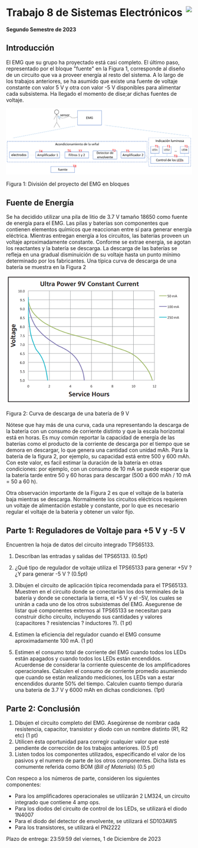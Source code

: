 # <img src="https://julianodb.github.io/SISTEMAS_ELECTRONICOS_PARA_INGENIERIA_BIOMEDICA/img/logo_fing.png?raw=true" align="right" height="45"> Trabajo 8 de Sistemas Electrónicos

#### Segundo Semestre de 2023

## Introducción

El EMG que su grupo ha proyectado está casi completo. El último paso, representado por el bloque "fuente" en la Figura 1, corresponde al diseño de un circuito que va a proveer energía al resto del sistema. A lo largo de los trabajos anteriores, se ha asumido que existe una fuente de voltaje constante con valor 5 V y otra con valor -5 V disponibles para alimentar cada subsistema. Ha llegado el momento de dise;ar dichas fuentes de voltaje.

![TX_bloques](../img/TX_bloques.png)

Figura 1: División del proyecto del EMG en bloques

## Fuente de Energía

Se ha decidido utilizar una pila de litio de 3.7 V tamaño 18650 como fuente de energía para el EMG. Las pilas y baterías son componentes que contienen elementos químicos que reaccionan entre sí para generar energía eléctrica. Mientras entregan energía a los circuitos, las baterías proveen un voltaje aproximadamente constante. Conforme se extrae energía, se agotan los reactantes y la batería se descarga. La descarga de las baterías se refleja en una gradual disminuición de su voltaje hasta un punto mínimo determinado por los fabricantes. Una típica curva de descarga de una batería se muestra en la Figura 2

![T8_battery](../img/T8_battery.png)

Figura 2: Curva de descarga de una batería de 9 V

Nótese que hay más de una curva, cada una representando la descarga de la batería con un consumo de corriente distinto y que la escala horizontal está en horas. Es muy común reportar la capacidad de energía de las baterías como el producto de la corriente de descarga por el tiempo que se demora en descargar, lo que genera una cantidad con unidad mAh. Para la batería de la figura 2, por ejemplo, su capacidad está entre 500 y 600 mAh. Con este valor, es facil estimar la duración de la batería en otras condiciones: por ejemplo, con un consumo de 10 mA se puede esperar que la batería tarde entre 50 y 60 horas para descargar (500 a 600 mAh / 10 mA = 50 a 60 h).

Otra observación importante de la Figura 2 es que el voltaje de la batería baja mientras se descarga. Normalmente los circuitos eléctricos requieren un voltaje de alimentación estable y constante, por lo que es necesario regular el voltaje de la batería y obtener un valor fijo.

## Parte 1: Reguladores de Voltaje para +5 V y -5 V

Encuentren la hoja de datos del circuito integrado TPS65133.

1. Describan las entradas y salidas del TPS65133. (0.5pt)

1. ¿Qué tipo de regulador de voltaje utiliza el TPS65133 para generar +5V ? ¿Y para generar -5 V ? (0.5pt)

1. Dibujen el circuito de aplicación típica recomendada para el TPS65133. Muestren en el circuito donde se conectarían los dos terminales de la batería y donde se conectaría la tierra, el +5 V y el -5V, los cuales se unirán a cada uno de los otros subsistemas del EMG. Asegurense de listar qué componentes externos al TPS65133 se necesitan para construir dicho circuito, incluyendo sus cantidades y valores (capacitores ? resistencias ? inductores ?). (1 pt)

2. Estimen la eficiencia del regulador cuando el EMG consume aproximadamente 100 mA. (1 pt)

3. Estimen el consumo total de corriente del EMG cuando todos los LEDs están apagados y cuando todos los LEDs están encendidos. Acuerdense de considerar la corriente quiescente de los amplificadores operacionales. Calculen el consumo de corriente promedio asumiendo que cuando se están realizando mediciones, los LEDs van a estar encendidos durante 50% del tiempo. Calculen cuanto tiempo duraría una batería de 3.7 V y 6000 mAh en dichas condiciones. (1pt)

## Parte 2: Conclusión

1. Dibujen el circuito completo del EMG. Asegúrense de nombrar cada resistencia, capacitor, transistor y diodo con un nombre distinto (R1, R2 etc) (1 pt)
3. Utilicen ésta oportunidad para corregir cualquier valor que esté pendiente de corrección de los trabajos anteriores. (0.5 pt)
2. Listen todos los componentes utilizados, especificando el valor de los pasivos y el numero de parte de los otros componentes. Dicha lista es comumente referida como BOM (*Bill of Materials*) (0.5 pt)

Con respeco a los números de parte, consideren los siguientes componentes:
- Para los amplificadores operacionales se utilizarán 2 LM324, un circuito integrado que contiene 4 amp ops.
- Para los diodos del circuito de control de los LEDs, se utilizará el diodo 1N4007
- Para el diodo del detector de envolvente, se utilizará el SD103AWS
- Para los transistores, se utilizará el PN2222

Plazo de entrega: 23:59:59 del viernes, 1 de Diciembre de 2023